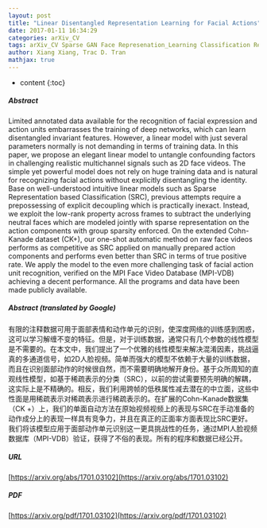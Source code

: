 ```yaml
---
layout: post
title: "Linear Disentangled Representation Learning for Facial Actions"
date: 2017-01-11 16:34:29
categories: arXiv_CV
tags: arXiv_CV Sparse GAN Face Represenation_Learning Classification Recognition
author: Xiang Xiang, Trac D. Tran
mathjax: true
---
```


* content
{:toc}

##### Abstract
Limited annotated data available for the recognition of facial expression and action units embarrasses the training of deep networks, which can learn disentangled invariant features. However, a linear model with just several parameters normally is not demanding in terms of training data. In this paper, we propose an elegant linear model to untangle confounding factors in challenging realistic multichannel signals such as 2D face videos. The simple yet powerful model does not rely on huge training data and is natural for recognizing facial actions without explicitly disentangling the identity. Base on well-understood intuitive linear models such as Sparse Representation based Classification (SRC), previous attempts require a prepossessing of explicit decoupling which is practically inexact. Instead, we exploit the low-rank property across frames to subtract the underlying neutral faces which are modeled jointly with sparse representation on the action components with group sparsity enforced. On the extended Cohn-Kanade dataset (CK+), our one-shot automatic method on raw face videos performs as competitive as SRC applied on manually prepared action components and performs even better than SRC in terms of true positive rate. We apply the model to the even more challenging task of facial action unit recognition, verified on the MPI Face Video Database (MPI-VDB) achieving a decent performance. All the programs and data have been made publicly available.

##### Abstract (translated by Google)
有限的注释数据可用于面部表情和动作单元的识别，使深度网络的训练感到困惑，这可以学习解缠不变的特征。但是，对于训练数据，通常只有几个参数的线性模型是不需要的。在本文中，我们提出了一个优雅的线性模型来解决混淆因素，挑战逼真的多通道信号，如2D人脸视频。简单而强大的模型不依赖于大量的训练数据，而且在识别面部动作的时候很自然，而不需要明确地解开身份。基于众所周知的直观线性模型，如基于稀疏表示的分类（SRC），以前的尝试需要预先明确的解耦，这实际上是不精确的。相反，我们利用跨帧的低秩属性减去潜在的中立面，这些中性面是用稀疏表示对稀疏表示进行稀疏表示的。在扩展的Cohn-Kanade数据集（CK +）上，我们的单面自动方法在原始视频视频上的表现与SRC在手动准备的动作成分上的表现一样具有竞争力，并且在真正的正面率方面表现比SRC更好。我们将该模型应用于面部动作单元识别这一更具挑战性的任务，通过MPI人脸视频数据库（MPI-VDB）验证，获得了不俗的表现。所有的程序和数据已经公开。

##### URL
[https://arxiv.org/abs/1701.03102](https://arxiv.org/abs/1701.03102)

##### PDF
[https://arxiv.org/pdf/1701.03102](https://arxiv.org/pdf/1701.03102)

